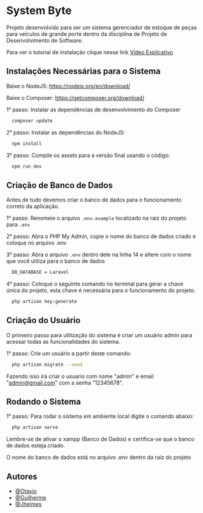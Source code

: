 
# System Byte

Projeto desenvolvido para ser um sistema gerenciador de estoque de peças para 
veículos de grande porte dentro da disciplina de Projeto de Desenvolvimento de Software.

Para ver o tutorial de instalação clique nesse link
[Vídeo Explicativo](https://drive.google.com/file/d/1pKRT1EHyausRiRzW-asc-XyaP7HxM0Za/view?usp=sharing)
## Instalações Necessárias para o Sistema

Baixe o NodeJS: https://nodejs.org/en/download/

Baixe o Composer: https://getcomposer.org/download/

1° passo: Instalar as dependências de desenvolvimento do Composer


```bash
  composer update
```

2° passo: Instalar as dependências do NodeJS:

```bash
  npm install
```

3° passo: Compile os assets para a versão final usando o código:

```bash
  npm run dev
```
## Criação de Banco de Dados

Antes de tudo devemos criar o banco de dados para o funcionamento
correto da aplicação.

1° passo: Renomeie o arquivo ``` .env.example ``` localizado na
raiz do projeto para ``` .env ```

2° passo: Abra o PHP My Admin, copie o nome do banco de dados criado e coloque no arquivo .env

3° passo: Abra o arquivo ``` .env ``` dentro dele na linha 14 e altere com
o nome que você utiliza para o banco de dados

```bash
  DB_DATABASE = Laravel
```

4° passo: Coloque o seguinte comando no terminal para gerar a chave 
única do projeto, esta chave é necessária para o funcionamento do projeto.

```bash
  php artisan key:generate
```

## Criação do Usuário

O primeiro passo para utilização do sistema é criar um usuário
admin para acessar todas as funcionalidades do sistema.

1° passo: Crie um usuário a partir deste comando:

```bash
  php artisan migrate --seed
```
Fazendo isso irá criar o usuario com nome "admin" e email 
"admin@gmail.com" com a senha "12345678".



## Rodando o Sistema

1° passo: Para rodar o sistema em ambiente local digite o comando
abaixo:

```bash
  php artisan serve
```
Lembre-se de ativar o xampp (Banco de Dados) e certifica-se que
o banco de dados esteja criado.

O nome do banco de dados está no arquivo .env dentro da raiz do
projeto
## Autores

- [@Otavio](https://github.com/OtavioTerceiro)
- [@Guilherme]()
- [@Jheimes]()

